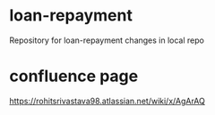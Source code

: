 # loan-repayment
Repository for loan-repayment
 changes in local repo	
# confluence page

https://rohitsrivastava98.atlassian.net/wiki/x/AgArAQ
